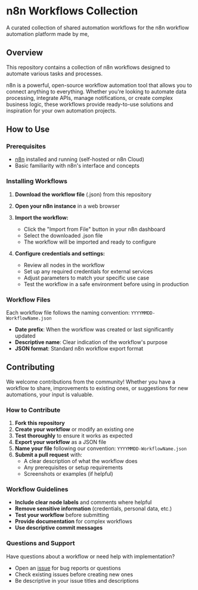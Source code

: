 # n8n Workflows Collection

A curated collection of shared automation workflows for the n8n workflow automation platform made by me,

## Overview

This repository contains a  collection of n8n workflows designed to automate various tasks and processes. 

n8n is a powerful, open-source workflow automation tool that allows you to connect anything to everything. Whether you're looking to automate data processing, integrate APIs, manage notifications, or create complex business logic, these workflows provide ready-to-use solutions and inspiration for your own automation projects.

## How to Use

### Prerequisites
- [n8n](https://n8n.io/) installed and running (self-hosted or n8n Cloud)
- Basic familiarity with n8n's interface and concepts

### Installing Workflows

1. **Download the workflow file** (.json) from this repository
2. **Open your n8n instance** in a web browser
3. **Import the workflow:**
   - Click the "Import from File" button in your n8n dashboard
   - Select the downloaded .json file
   - The workflow will be imported and ready to configure

4. **Configure credentials and settings:**
   - Review all nodes in the workflow
   - Set up any required credentials for external services
   - Adjust parameters to match your specific use case
   - Test the workflow in a safe environment before using in production

### Workflow Files

Each workflow file follows the naming convention: `YYYYMMDD-WorkflowName.json`

- **Date prefix**: When the workflow was created or last significantly updated
- **Descriptive name**: Clear indication of the workflow's purpose
- **JSON format**: Standard n8n workflow export format

## Contributing

We welcome contributions from the community! Whether you have a workflow to share, improvements to existing ones, or suggestions for new automations, your input is valuable.

### How to Contribute

1. **Fork this repository**
2. **Create your workflow** or modify an existing one
3. **Test thoroughly** to ensure it works as expected
4. **Export your workflow** as a JSON file
5. **Name your file** following our convention: `YYYYMMDD-WorkflowName.json`
6. **Submit a pull request** with:
   - A clear description of what the workflow does
   - Any prerequisites or setup requirements
   - Screenshots or examples (if helpful)

### Workflow Guidelines

- **Include clear node labels** and comments where helpful
- **Remove sensitive information** (credentials, personal data, etc.)
- **Test your workflow** before submitting
- **Provide documentation** for complex workflows
- **Use descriptive commit messages**

### Questions and Support

Have questions about a workflow or need help with implementation?
- Open an [issue](../../issues) for bug reports or questions
- Check existing issues before creating new ones
- Be descriptive in your issue titles and descriptions

